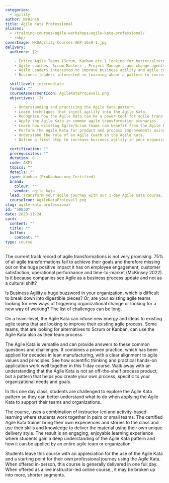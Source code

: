 ```yaml
---
categories:
  - agility
author: MrHinsh
title: Agile Kata Professional
aliases:
  - /training-courses/agile-workshops/agile-kata-professional/
  - /akp/
coverImage: NKDAgility-Courses-AKP-16x9-1.jpg
delivery:
  audience: |2+

    - Entire Agile Teams (Scrum, Kanban etc.) looking for better/alternative ways of working.
    - Agile coaches, Scrum Masters , Project Managers and change agents interested to introduce Agile Kata into teams and organizations.
    - Agile Leaders interested to improve business agility and agile culture.
    - Business leaders interested in learning about a pattern to increase business agility

  skilllevel: intermediate
  format: ""
  courseAssessmentIcon: AgileKataProLevel1.png
  objectives: |2+

    - Understanding and practicing the Agile Kata pattern.
    - Learn techniques that inject agility into the Agile Kata.
    - Recognize how the Agile Kata can be a power-tool for agile transformations.
    - Apply the Agile Kata in common agile transformation scenarios.
    - Learn how existing Agile/Scrum teams can benefit from the Agile Kata.
    - Perform the Agile Kata for product and process improvements using a case study.
    - Understand the role of an Agile Coach in the Agile Kata.
    - Define a first step to increase business agility in your organization using the Agile Kata.

  certification: ""
  prerequisites: ""
  duration: 0
  code: AKP1
  topics: ""
  details: ""
  type: Kanban (ProKanban.org Certified)
  brand:
    colour: ""
    vendor: agile-kata
  lead: Transform your agile journey with our 1-day Agile Kata course, designed to overcome the common challenges in agile transformations. Learn through a mix of instructor-led and hands-on activities, tailoring the Agile Kata pattern to fit your team's unique needs and drive real organizational change.
  courseIcon: AgileKataProLevel1.png
slug: agile-kata-professional
id: "50830"
date: 2023-11-24
card:
  content: ""
  title: ""
  button:
    content: ""
type: course
---
```


The current track record of agile transformations is not very promising. 75% of all agile transformations fail to achieve their goals and therefore missing out on the huge positive impact it has on employee engagement, customer satisfaction, operational performance and time-to-market (McKinsey 2022). Is it because companies see Agile as a business process update and not as a cultural shift?

Is Business Agility a huge buzzword in your organization, which is difficult to break down into digestible pieces? Or, are your existing agile teams looking for new ways of triggering organizational change or looking for a new way of working? The list of challenges can be long.

On a team-level, the Agile Kata can infuse new energy and ideas to existing agile teams that are looking to improve their existing agile process. Some teams, that are looking for alternatives to Scrum or Kanban, can use the Agile Kata also as their team process.

The Agile Kata is versatile and can provide answers to these common questions and challenges. It combines a proven practice, which has been applied for decades in lean manufacturing, with a clear alignment to agile values and principles. See how scientific thinking and practical hands-on application work well together in this 1-day course. Walk away with an understanding that the Agile Kata is not an off-the-shelf process product, but a pattern that helps you create your own process, specific to your organizational needs and goals.

In this one day class, students are challenged to explore the Agile Kata pattern so they can better understand what to do when applying the Agile Kata to support their teams and organizations.

The course, uses a combination of instructor-led and activity-based learning where students work together in pairs or small teams. The certified Agile Kata trainer bring their own experiences and stories to the class and use their skills and knowledge to deliver the material using their own unique delivery style. The result is an engaging, enjoyable learning experience where students gain a deep understanding of the Agile Kata pattern and how it can be applied by an entire agile team or organization.

Students leave this course with an appreciation for the use of the Agile Kata and a starting point for their own professional journey using the Agile Kata. When offered in-person, this course is generally delivered in one full day. When offered as a live instructor-led online course,, it may be broken up into more, shorter segments.
